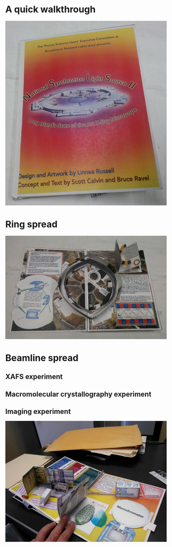 A quick walkthrough
===================

![Front cover](images/frontcover.jpg)


# Ring spread

![The first spread](images/firstspread.jpg)



# Beamline spread

## XAFS experiment

## Macromolecular crystallography experiment

## Imaging experiment

![The pop-up imaging experiment](images/imaging.jpg)
